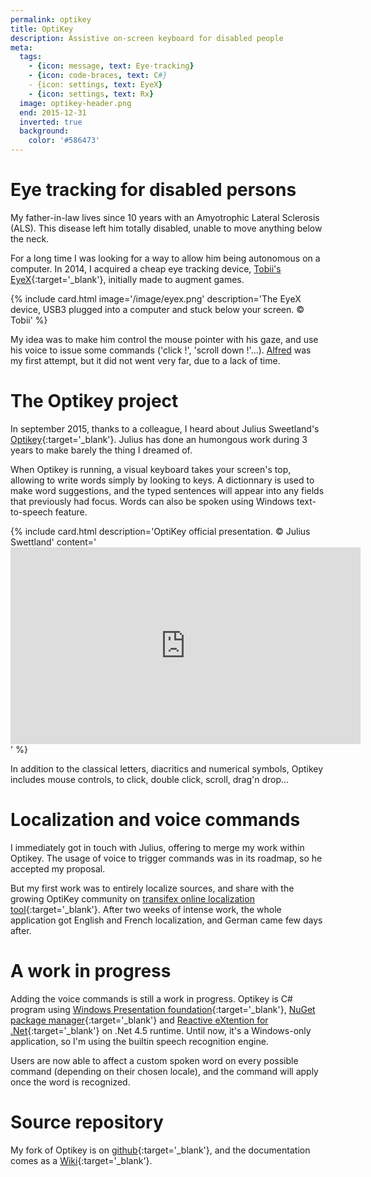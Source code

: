 ```yaml
---
permalink: optikey
title: OptiKey
description: Assistive on-screen keyboard for disabled people
meta:
  tags:
    - {icon: message, text: Eye-tracking}
    - {icon: code-braces, text: C#}
    - {icon: settings, text: EyeX}
    - {icon: settings, text: Rx}
  image: optikey-header.png
  end: 2015-12-31
  inverted: true
  background:
    color: '#586473'
---
```


# Eye tracking for disabled persons

My father-in-law lives since 10 years with an Amyotrophic Lateral Sclerosis (ALS).
This disease left him totally disabled, unable to move anything below the neck.

For a long time I was looking for a way to allow him being autonomous on a computer.
In 2014, I acquired a cheap eye tracking device, [Tobii's EyeX][eyex]{:target='_blank'}, initially made to augment games.

{% include card.html image='/image/eyex.png' description='The EyeX device, USB3 plugged into a computer and stuck below your screen. &copy; Tobii' %}

My idea was to make him control the mouse pointer with his gaze, and use his voice to issue some commands ('click !', 'scroll down !'...).
[Alfred][alfred] was my first attempt, but it did not went very far, due to a lack of time.

# The Optikey project

In september 2015, thanks to a colleague, I heard about Julius Sweetland's [Optikey][optikey]{:target='_blank'}.
Julius has done an humongous work during 3 years to make barely the thing I dreamed of.

When Optikey is running, a visual keyboard takes your screen's top, allowing to write words simply by looking to keys.
A dictionnary is used to make word suggestions, and the typed sentences will appear into any fields that previously had focus.
Words can also be spoken using Windows text-to-speech feature.

{% include card.html description='OptiKey official presentation. &copy; Julius Swettland' content='<iframe width="560" height="315" src="https://www.youtube.com/embed/HLkyORh7vKk" frameborder="0" allowfullscreen></iframe>' %}

In addition to the classical letters, diacritics and numerical symbols, Optikey includes mouse controls, to click, double click, scroll, drag'n drop...

# Localization and voice commands

I immediately got in touch with Julius, offering to merge my work within Optikey.
The usage of voice to trigger commands was in its roadmap, so he accepted my proposal.

But my first work was to entirely localize sources, and share with the growing OptiKey community on [transifex online localization tool][transifex]{:target='_blank'}.
After two weeks of intense work, the whole application got English and French localization, and German came few days after.

# A work in progress

Adding the voice commands is still a work in progress.
Optikey is C# program using [Windows Presentation foundation][wpf]{:target='_blank'}, [NuGet package manager][nuget]{:target='_blank'} and [Reactive eXtention for .Net][rx]{:target='_blank'} on .Net 4.5 runtime.
Until now, it's a Windows-only application, so I'm using the builtin speech recognition engine.

Users are now able to affect a custom spoken word on every possible command (depending on their chosen locale), and the command will apply once the word is recognized.

# Source repository

My fork of Optikey is on [github][gh]{:target='_blank'}, and the documentation comes as a [Wiki][doc]{:target='_blank'}.

[eyex]: http://www.tobii.com/xperience/
[alfred]: https://github.com/feugy/alfred
[optikey]: http://optikey.org
[transifex]: https://www.transifex.com/optikey/optikey/dashboard/
[wpf]: https://msdn.microsoft.com/fr-fr/library/aa970268%28v=vs.110%29.aspx
[nuget]: https://www.nuget.org/
[rx]: https://github.com/Reactive-Extensions/Rx.NET
[gh]: https://github.com/feugy/OptiKey
[doc]: https://github.com/JuliusSweetland/OptiKey/wiki